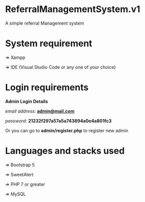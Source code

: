 # ReferralManagementSystem.v1
A simple referral Management system

# System requirement
=> Xampp

=> IDE (Visual Studio Code or any one of your choice)

# Login requirements
**Admin Login Details**

*email address:* **admin@mail.com**

*password:* **21232f297a57a5a743894a0e4a801fc3**

Or you can go to **admin/register.php** to register new admin

# Languages and stacks used
=> Bootstrap 5

=> SweetAlert

=> PHP 7 or greater

=> MySQL